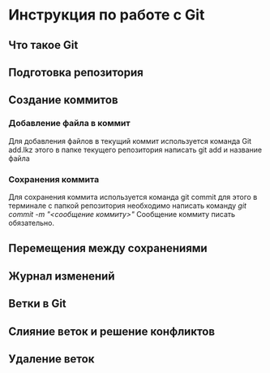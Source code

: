 # Инструкция по работе с Git

## Что такое Git

## Подготовка репозитория

## Создание коммитов

### Добавление файла в коммит

Для добавления файлов в текущий коммит используется команда Git add.lkz этого в папке текущего репозитория написать git add и название файла

### Сохранения коммита

Для сохранения коммита используется команда git commit для этого в терминале с папкой репозитория необходимо написать команду *git commit -m  "<сообщение коммиту>"* Сообщение коммиту писать обязательно.

## Перемещения между сохранениями

## Журнал изменений

## Ветки в Git

## Слияние веток и решение конфликтов

## Удаление веток